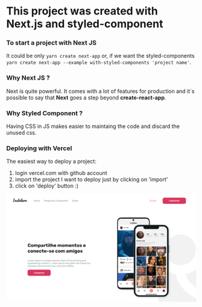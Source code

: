 # This project was created with Next.js and styled-component

### To start a project with Next JS

It could be only `yarn create next-app` or, if we want the styled-components `yarn create next-app --example with-styled-components 'project name'`.

### Why Next JS ? 

Next is quite powerful. It comes with a lot of features for production and it´s possible to say that <b>Next</b> goes a step beyond <b>create-react-app</b>. 

### Why Styled Component ?

Having CSS in JS makes easier to maintaing the code and discard the unused css.

### Deploying with Vercel

The easiest way to deploy a project:
 1. login vercel.com with github account
 2. import the project I want to deploy just by clicking on 'import'
 3. click on 'deploy' button :)

<img src="./public/images/instalura.png" >

